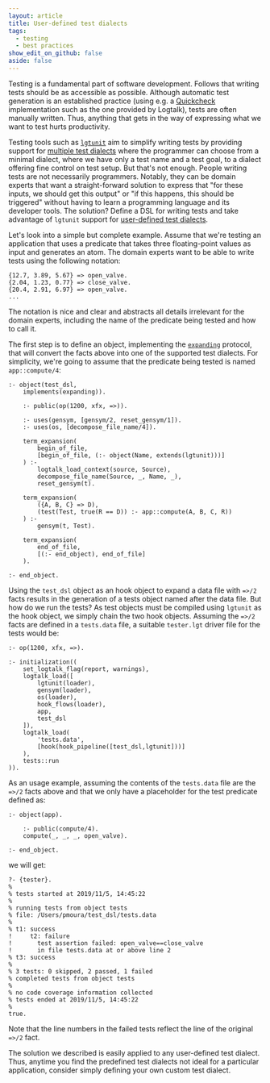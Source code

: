 ```yaml
---
layout: article
title: User-defined test dialects
tags:
  - testing
  - best practices
show_edit_on_github: false
aside: false
---
```


Testing is a fundamental part of software development. Follows that writing
tests should be as accessible as possible. Although automatic test generation
is an established practice (using e.g. a [Quickcheck](../../08/20/easily-quickcheck-your-predicates.html)
implementation such as the one provided by Logtalk), tests are often manually
written. Thus, anything that gets in the way of expressing what we want to
test hurts productivity.

Testing tools such as [`lgtunit`](https://logtalk.org/manuals/devtools/lgtunit.html)
aim to simplify writing tests by providing support for [multiple test dialects](https://logtalk.org/manuals/devtools/lgtunit.html#test-dialects)
where the programmer can choose from a minimal dialect, where we have only
a test name and a test goal, to a dialect offering fine control on test setup.
But that's not enough. People writing tests are not necessarily programmers.
Notably, they can be domain experts that want a straight-forward solution
to express that "for these inputs, we should get this output" or "if this
happens, this should be triggered" without having to learn a programming
language and its developer tools. The solution? Define a DSL for writing
tests and take advantage of `lgtunit` support for [user-defined test dialects](https://logtalk.org/manuals/devtools/lgtunit.html#user-defined-test-dialects).

Let's look into a simple but complete example. Assume that we're testing
an application that uses a predicate that takes three floating-point values
as input and generates an atom. The domain experts want to be able to write
tests using the following notation:

```logtalk
{12.7, 3.89, 5.67} => open_valve.
{2.04, 1.23, 0.77} => close_valve.
{20.4, 2.91, 6.97} => open_valve.
...
```

The notation is nice and clear and abstracts all details irrelevant for
the domain experts, including the name of the predicate being tested and
how to call it.

The first step is to define an object, implementing the
[`expanding`](https://logtalk.org/library/expanding_0.html)
protocol, that will convert the facts above into one of the supported
test dialects. For simplicity, we're going to assume that the
predicate being tested is named `app::compute/4`:

```logtalk
:- object(test_dsl,
    implements(expanding)).

    :- public(op(1200, xfx, =>)).

    :- uses(gensym, [gensym/2, reset_gensym/1]).
    :- uses(os, [decompose_file_name/4]).

    term_expansion(
        begin_of_file,
        [begin_of_file, (:- object(Name, extends(lgtunit)))]
    ) :-
        logtalk_load_context(source, Source),
        decompose_file_name(Source, _, Name, _),
        reset_gensym(t).

    term_expansion(
        ({A, B, C} => D),
        (test(Test, true(R == D)) :- app::compute(A, B, C, R))
    ) :-
        gensym(t, Test).

    term_expansion(
        end_of_file,
        [(:- end_object), end_of_file]
    ).

:- end_object.
```

Using the `test_dsl` object as an hook object to expand a data file
with `=>/2` facts results in the generation of a tests object named
after the data file. But how do we run the tests? As test objects
must be compiled using `lgtunit` as the hook object, we simply chain
the two hook objects. Assuming the `=>/2` facts are defined in a
`tests.data` file, a suitable `tester.lgt` driver file for the tests
would be:

```logtalk
:- op(1200, xfx, =>).

:- initialization((
    set_logtalk_flag(report, warnings),
    logtalk_load([
        lgtunit(loader),
        gensym(loader),
        os(loader),
        hook_flows(loader),
        app,
        test_dsl
    ]),
    logtalk_load(
        'tests.data',
        [hook(hook_pipeline([test_dsl,lgtunit]))]
    ),
    tests::run
)).
```

As an usage example, assuming the contents of the `tests.data` file
are the `=>/2` facts above and that we only have a placeholder for
the test predicate defined as:

```logtalk
:- object(app).

    :- public(compute/4).
    compute(_, _, _, open_valve).

:- end_object.
```

we will get:

```text
?- {tester}.
% 
% tests started at 2019/11/5, 14:45:22
% 
% running tests from object tests
% file: /Users/pmoura/test_dsl/tests.data
% 
% t1: success
!     t2: failure 
!       test assertion failed: open_valve==close_valve
!       in file tests.data at or above line 2
% t3: success
% 
% 3 tests: 0 skipped, 2 passed, 1 failed
% completed tests from object tests
% 
% no code coverage information collected
% tests ended at 2019/11/5, 14:45:22
% 
true.
```

Note that the line numbers in the failed tests reflect the line of
the original `=>/2` fact.

The solution we described is easily applied to any user-defined test
dialect. Thus, anytime you find the predefined test dialects not ideal
for a particular application, consider simply defining your own custom
test dialect.
